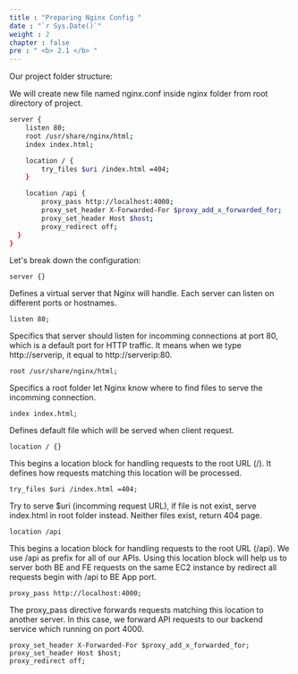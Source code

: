 ```yaml
---
title : "Preparing Nginx Config "
date : "`r Sys.Date()`"
weight : 2
chapter : false
pre : " <b> 2.1 </b> "
---
```


Our project folder structure:

We will create new file named nginx.conf inside nginx folder from root directory of project.
```bash
server {
    listen 80;
    root /usr/share/nginx/html;
    index index.html;

    location / {
        try_files $uri /index.html =404;
    }

    location /api {
        proxy_pass http://localhost:4000;
        proxy_set_header X-Forwarded-For $proxy_add_x_forwarded_for;
        proxy_set_header Host $host;
        proxy_redirect off;
  }
}
```

Let's break down the configuration:

```
server {}
```
Defines a virtual server that Nginx will handle. Each server can listen on different ports or hostnames.

```
listen 80;
```
Specifics that server should listen for incomming connections at port 80, which is a default port for HTTP traffic. It means when we type http://serverip, it equal to http://serverip:80.

```
root /usr/share/nginx/html;
```
Specifics a root folder let Nginx know where to find files to serve the incomming connection.

```
index index.html;
```
Defines default file which will be served when client request.

```
location / {}
```
This begins a location block for handling requests to the root URL (/). It defines how requests matching this location will be processed.

```
try_files $uri /index.html =404;
```
Try to serve $uri (incomming request URL), if file is not exist, serve index.html in root folder instead. Neither files exist, return 404 page.

```
location /api
```
This begins a location block for handling requests to the root URL (/api). We use /api as prefix for all of our APIs. Using this location block will help us to server both BE and FE requests on the same EC2 instance by redirect all requests begin with /api to BE App port.

```
proxy_pass http://localhost:4000;
```
The proxy_pass directive forwards requests matching this location to another server. In this case, we forward API requests to our backend service which running on port 4000.

```
proxy_set_header X-Forwarded-For $proxy_add_x_forwarded_for;
proxy_set_header Host $host;
proxy_redirect off;
```